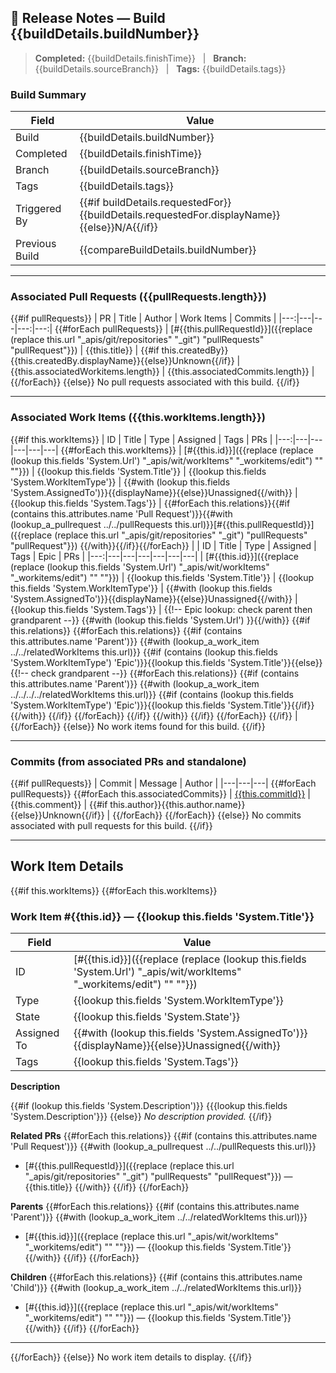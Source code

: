 ## 🚀 Release Notes — Build {{buildDetails.buildNumber}}

> **Completed:** {{buildDetails.finishTime}} &nbsp;&nbsp;|&nbsp;&nbsp; **Branch:** {{buildDetails.sourceBranch}} &nbsp;&nbsp;|&nbsp;&nbsp; **Tags:** {{buildDetails.tags}}

### Build Summary
| Field | Value |
|---|---|
| Build | {{buildDetails.buildNumber}} |
| Completed | {{buildDetails.finishTime}} |
| Branch | {{buildDetails.sourceBranch}} |
| Tags | {{buildDetails.tags}} |
| Triggered By | {{#if buildDetails.requestedFor}}{{buildDetails.requestedFor.displayName}}{{else}}N/A{{/if}} |
| Previous Build | {{compareBuildDetails.buildNumber}} |

---

### Associated Pull Requests ({{pullRequests.length}})
{{#if pullRequests}}
| PR | Title | Author | Work Items | Commits |
|---:|---|---|---:|---:|
{{#forEach pullRequests}}
| [#{{this.pullRequestId}}]({{replace (replace this.url "_apis/git/repositories" "_git") "pullRequests" "pullRequest"}}) | {{this.title}} | {{#if this.createdBy}}{{this.createdBy.displayName}}{{else}}Unknown{{/if}} | {{this.associatedWorkitems.length}} | {{this.associatedCommits.length}} |
{{/forEach}}
{{else}}
No pull requests associated with this build.
{{/if}}

---

### Associated Work Items ({{this.workItems.length}})
{{#if this.workItems}}
| ID | Title | Type | Assigned | Tags | PRs |
|---:|---|---|---|---|---|
{{#forEach this.workItems}}
| [#{{this.id}}]({{replace (replace (lookup this.fields 'System.Url') "_apis/wit/workItems" "_workitems/edit") "" ""}}) | {{lookup this.fields 'System.Title'}} | {{lookup this.fields 'System.WorkItemType'}} | {{#with (lookup this.fields 'System.AssignedTo')}}{{displayName}}{{else}}Unassigned{{/with}} | {{lookup this.fields 'System.Tags'}} | {{#forEach this.relations}}{{#if (contains this.attributes.name 'Pull Request')}}{{#with (lookup_a_pullrequest ../../pullRequests this.url)}}[#{{this.pullRequestId}}]({{replace (replace this.url "_apis/git/repositories" "_git") "pullRequests" "pullRequest"}}) {{/with}}{{/if}}{{/forEach}} |
| ID | Title | Type | Assigned | Tags | Epic | PRs |
|---:|---|---|---|---|---|---|
| [#{{this.id}}]({{replace (replace (lookup this.fields 'System.Url') "_apis/wit/workItems" "_workitems/edit") "" ""}}) | {{lookup this.fields 'System.Title'}} | {{lookup this.fields 'System.WorkItemType'}} | {{#with (lookup this.fields 'System.AssignedTo')}}{{displayName}}{{else}}Unassigned{{/with}} | {{lookup this.fields 'System.Tags'}} | {{!-- Epic lookup: check parent then grandparent --}}
{{#with (lookup this.fields 'System.Url') }}{{/with}}
{{#if this.relations}}
   {{#forEach this.relations}}
      {{#if (contains this.attributes.name 'Parent')}}
         {{#with (lookup_a_work_item ../../relatedWorkItems this.url)}}
            {{#if (contains (lookup this.fields 'System.WorkItemType') 'Epic')}}{{lookup this.fields 'System.Title'}}{{else}}
               {{!-- check grandparent --}}
               {{#forEach this.relations}}
                  {{#if (contains this.attributes.name 'Parent')}}
                     {{#with (lookup_a_work_item ../../../../relatedWorkItems this.url)}}
                        {{#if (contains (lookup this.fields 'System.WorkItemType') 'Epic')}}{{lookup this.fields 'System.Title'}}{{/if}}
                     {{/with}}
                  {{/if}}
               {{/forEach}}
            {{/if}}
         {{/with}}
      {{/if}}
   {{/forEach}}
{{/if}} |
{{/forEach}}
{{else}}
No work items found for this build.
{{/if}}

---

### Commits (from associated PRs and standalone)
{{#if pullRequests}}
| Commit | Message | Author |
|---|---|---|
{{#forEach pullRequests}}
   {{#forEach this.associatedCommits}}
| [{{this.commitId}}]({{this.remoteUrl}}) | {{this.comment}} | {{#if this.author}}{{this.author.name}}{{else}}Unknown{{/if}} |
   {{/forEach}}
{{/forEach}}
{{else}}
No commits associated with pull requests for this build.
{{/if}}

---

## Work Item Details
{{#if this.workItems}}
{{#forEach this.workItems}}
### Work Item #{{this.id}} — {{lookup this.fields 'System.Title'}}

| Field | Value |
|---|---|
| ID | [#{{this.id}}]({{replace (replace (lookup this.fields 'System.Url') "_apis/wit/workItems" "_workitems/edit") "" ""}}) |
| Type | {{lookup this.fields 'System.WorkItemType'}} |
| State | {{lookup this.fields 'System.State'}} |
| Assigned To | {{#with (lookup this.fields 'System.AssignedTo')}}{{displayName}}{{else}}Unassigned{{/with}} |
| Tags | {{lookup this.fields 'System.Tags'}} |

**Description**

{{#if (lookup this.fields 'System.Description')}}
{{{lookup this.fields 'System.Description'}}}
{{else}}
_No description provided._
{{/if}}

**Related PRs**
{{#forEach this.relations}}
   {{#if (contains this.attributes.name 'Pull Request')}}
      {{#with (lookup_a_pullrequest ../../pullRequests this.url)}}
- [#{{this.pullRequestId}}]({{replace (replace this.url "_apis/git/repositories" "_git") "pullRequests" "pullRequest"}}) — {{this.title}}
      {{/with}}
   {{/if}}
{{/forEach}}

**Parents**
{{#forEach this.relations}}
   {{#if (contains this.attributes.name 'Parent')}}
      {{#with (lookup_a_work_item ../../relatedWorkItems this.url)}}
- [#{{this.id}}]({{replace (replace this.url "_apis/wit/workItems" "_workitems/edit") "" ""}}) — {{lookup this.fields 'System.Title'}}
      {{/with}}
   {{/if}}
{{/forEach}}

**Children**
{{#forEach this.relations}}
   {{#if (contains this.attributes.name 'Child')}}
      {{#with (lookup_a_work_item ../../relatedWorkItems this.url)}}
- [#{{this.id}}]({{replace (replace this.url "_apis/wit/workItems" "_workitems/edit") "" ""}}) — {{lookup this.fields 'System.Title'}}
      {{/with}}
   {{/if}}
{{/forEach}}

---
{{/forEach}}
{{else}}
No work item details to display.
{{/if}}